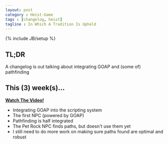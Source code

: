 ```yaml
---
layout: post
category : Heist-Game
tags : [changelog, heist]
tagline : In Which A Tradition Is Upheld
---
```

{% include JB/setup %}


## TL;DR

A changelog is out talking about integrating GOAP and (some of) pathfinding

## This (3) week(s)...

[**Watch The Video!**](https://www.youtube.com/watch?v=i-dh23LrNAY)

- Integrating GOAP into the scripting system
- The first NPC (powered by GOAP)
- Pathfinding is half integrated
 - The Pet Rock NPC finds paths, but doesn't use them yet
 - I still need to do more work on making sure paths found are optimal and robust